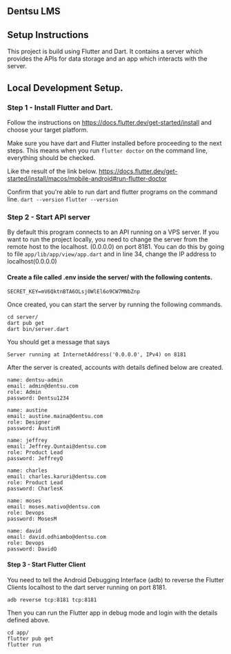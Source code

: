 ## Dentsu LMS

## Setup Instructions
This project is build using Flutter and Dart. 
It contains a server which provides the APIs for data storage and an app which interacts with the server. 

## Local Development Setup.

### Step 1 - Install Flutter and Dart. 
Follow the instructions on https://docs.flutter.dev/get-started/install and choose your target platform. 

Make sure you have dart and Flutter installed before proceeding to the next steps.
This means when you run `flutter doctor` on the command line, everything should be checked. 

Like the result of the link below. https://docs.flutter.dev/get-started/install/macos/mobile-android#run-flutter-doctor


Confirm that you're able to run dart and flutter programs on the command line. 
`dart --version`
`flutter --version`

### Step 2 - Start API server
By default this program connects to an API running on a VPS server. If you want to run the project locally, you need to change the server from the remote host to the localhost. (0.0.0.0) on port 8181. You can do this by going to file `app/lib/app/view/app.dart` and in line 34, change the IP address to localhost(0.0.0.0)

#### Create a file called .env inside the server/ with the following contents. 
```
SECRET_KEY=mV6QktnBTA6OLsj0WlEl6o9CW7MNbZnp
```

Once created, you can start the server by running the following commands.
```
cd server/
dart pub get
dart bin/server.dart
```

You should get a message that says
```
Server running at InternetAddress('0.0.0.0', IPv4) on 8181
``` 


After the server is created, accounts with details defined below are created.

```
name: dentsu-admin
email: admin@dentsu.com
role: Admin
password: Dentsu1234
```
```
name: austine
email: austine.maina@dentsu.com
role: Designer
password: AustinM
```
```
name: jeffrey
email: Jeffrey.Quntai@dentsu.com
role: Product Lead
password: JeffreyQ
```
```
name: charles
email: charles.karuri@dentsu.com
role: Product Lead
password: CharlesK
```

```
name: moses
email: moses.mativo@dentsu.com
role: Devops
password: MosesM
```

```
name: david
email: david.odhiambo@dentsu.com
role: Devops
password: DavidO
```

#### Step 3 - Start Flutter Client
You need to tell the Android Debugging Interface (adb) to reverse the Flutter Clients localhost to the dart server running on port 8181.
```
adb reverse tcp:8181 tcp:8181
```

Then you can run the Flutter app in debug mode and login with the details defined above. 
```
cd app/
flutter pub get
flutter run
```